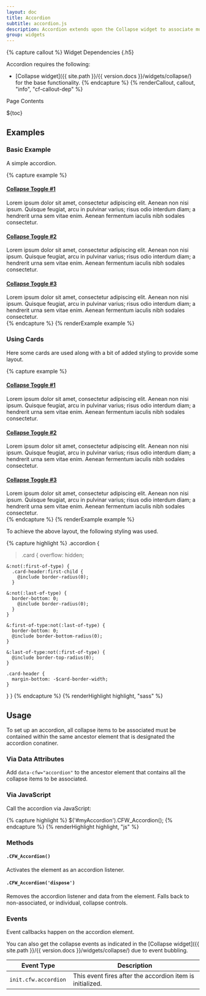 ```yaml
---
layout: doc
title: Accordion
subtitle: accordion.js
description: Accordion extends upon the Collapse widget to associate multiple collapse items in the same container.
group: widgets
---
```


{% capture callout %}
Widget Dependencies
{.h5}

Accordion requires the following:

* [Collapse widget]({{ site.path }}/{{ version.docs }}/widgets/collapse/) for the base functionality.
{% endcapture %}
{% renderCallout, callout, "info", "cf-callout-dep" %}

<div class="h3 cf-toc-header">Page Contents</div>

${toc}

## Examples

### Basic Example

A simple accordion.

{% capture example %}
<div data-cfw="accordion">
  <h4><a href="#accordion0" data-cfw="collapse" class="open">Collapse Toggle #1</a></h4>
  <div id="accordion0" class="collapse">
    Lorem ipsum dolor sit amet, consectetur adipiscing elit. Aenean non nisi ipsum. Quisque feugiat, arcu in pulvinar varius; risus odio interdum diam; a hendrerit urna sem vitae enim. Aenean fermentum iaculis nibh sodales consectetur.
  </div>
  <h4><a href="#accordion1" data-cfw="collapse">Collapse Toggle #2</a></h4>
  <div id="accordion1" class="collapse">
    Lorem ipsum dolor sit amet, consectetur adipiscing elit. Aenean non nisi ipsum. Quisque feugiat, arcu in pulvinar varius; risus odio interdum diam; a hendrerit urna sem vitae enim. Aenean fermentum iaculis nibh sodales consectetur.
  </div>
  <h4><a href="#accordion2" data-cfw="collapse">Collapse Toggle #3</a></h4>
  <div id="accordion2" class="collapse">
    Lorem ipsum dolor sit amet, consectetur adipiscing elit. Aenean non nisi ipsum. Quisque feugiat, arcu in pulvinar varius; risus odio interdum diam; a hendrerit urna sem vitae enim. Aenean fermentum iaculis nibh sodales consectetur.
  </div>
</div>
{% endcapture %}
{% renderExample example %}

### Using Cards

Here some cards are used along with a bit of added styling to provide some layout.

{% capture example %}
<div data-cfw="accordion" class="accordion">
  <div class="card mb-0">
    <div class="card-header">
      <h4 class="mb-0">
        <a href="#card0" role="button" data-cfw="collapse" class="open">Collapse Toggle #1</a>
      </h4>
    </div>
    <div id="card0" class="collapse">
      <div class="card-body">
        Lorem ipsum dolor sit amet, consectetur adipiscing elit. Aenean non nisi ipsum. Quisque feugiat, arcu in pulvinar varius; risus odio interdum diam; a hendrerit urna sem vitae enim. Aenean fermentum iaculis nibh sodales consectetur.
      </div>
    </div>
  </div>
  <div class="card mb-0">
    <div class="card-header">
      <h4 class="mb-0">
        <a href="#card1" role="button" data-cfw="collapse">Collapse Toggle #2</a>
      </h4>
    </div>
    <div id="card1" class="collapse">
      <div class="card-body">
        Lorem ipsum dolor sit amet, consectetur adipiscing elit. Aenean non nisi ipsum. Quisque feugiat, arcu in pulvinar varius; risus odio interdum diam; a hendrerit urna sem vitae enim. Aenean fermentum iaculis nibh sodales consectetur.
      </div>
    </div>
  </div>
  <div class="card mb-0">
    <div class="card-header">
      <h4 class="mb-0">
        <a href="#card2" role="button" data-cfw="collapse">Collapse Toggle #3</a>
      </h4>
    </div>
    <div id="card2" class="collapse">
      <div class="card-body">
        Lorem ipsum dolor sit amet, consectetur adipiscing elit. Aenean non nisi ipsum. Quisque feugiat, arcu in pulvinar varius; risus odio interdum diam; a hendrerit urna sem vitae enim. Aenean fermentum iaculis nibh sodales consectetur.
      </div>
    </div>
  </div>
</div>
{% endcapture %}
{% renderExample example %}

To achieve the above layout, the following styling was used.

{% capture highlight %}
.accordion {
  > .card {
    overflow: hidden;

    &:not(:first-of-type) {
      .card-header:first-child {
        @include border-radius(0);
      }

    &:not(:last-of-type) {
      border-bottom: 0;
        @include border-radius(0);
      }
    }

    &:first-of-type:not(:last-of-type) {
      border-bottom: 0;
      @include border-bottom-radius(0);
    }

    &:last-of-type:not(:first-of-type) {
      @include border-top-radius(0);
    }

    .card-header {
      margin-bottom: -$card-border-width;
    }
  }
}
{% endcapture %}
{% renderHighlight highlight, "sass" %}

## Usage

To set up an accordion, all collapse items to be associated must be contained within the same ancestor element that is designated the accordion conatiner.

### Via Data Attributes

Add `data-cfw="accordion"` to the ancestor element that contains all the collapse items to be associated.

### Via JavaScript

Call the accordion via JavaScript:

{% capture highlight %}
$('#myAccordion').CFW_Accordion();
{% endcapture %}
{% renderHighlight highlight, "js" %}

### Methods

#### `.CFW_Accordion()`

Activates the element as an accordion listener.

#### `.CFW_Accordion('dispose')`

Removes the accordion listener and data from the element. Falls back to non-associated, or individual, collapse controls.

### Events

Event callbacks happen on the accordion element.

You can also get the collapse events as indicated in the [Collapse widget]({{ site.path }}/{{ version.docs }}/widgets/collapse/) due to event bubbling.

<div class="table-scroll">
  <table class="table table-bordered table-striped">
    <thead>
      <tr>
        <th style="width: 150px;">Event Type</th>
        <th>Description</th>
      </tr>
    </thead>
    <tbody>
      <tr>
        <td><code>init.cfw.accordion</code></td>
        <td>This event fires after the accordion item is initialized.</td>
      </tr>
    </tbody>
  </table>
</div>
